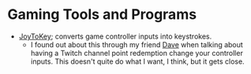 # Gaming Tools and Programs

- [JoyToKey](https://joytokey.net/en/); converts game controller inputs into
  keystrokes.
  - I found out about this through my friend
    [Dave](https://twitter.com/nitztriplesix) when talking about having a Twitch
    channel point redemption change your controller inputs. This doesn't quite
    do what I want, I think, but it gets close.

